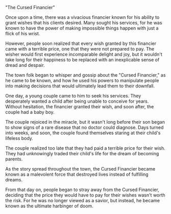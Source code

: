 "The Cursed Financier"

Once upon a time, there was a vivacious financier known for his ability to grant wishes that his clients desired. Many sought his services, for he was known to have the power of making impossible things happen with just a flick of his wrist.

However, people soon realized that every wish granted by this financier came with a terrible price, one that they were not prepared to pay. The wisher would first experience incomparable delight and joy, but it wouldn't take long for their happiness to be replaced with an inexplicable sense of dread and despair.

The town folk began to whisper and gossip about the "Cursed Financier," as he came to be known, and how he used his powers to manipulate people into making decisions that would ultimately lead them to their downfall.

One day, a young couple came to him to seek his services. They desperately wanted a child after being unable to conceive for years. Without hesitation, the financier granted their wish, and soon after, the couple had a baby boy.

The couple rejoiced in the miracle, but it wasn't long before their son began to show signs of a rare disease that no doctor could diagnose. Days turned into weeks, and soon, the couple found themselves staring at their child's lifeless body.

The couple realized too late that they had paid a terrible price for their wish. They had unknowingly traded their child's life for the dream of becoming parents.

As the story spread throughout the town, the Cursed Financier became known as a malevolent force that destroyed lives instead of fulfilling dreams.

From that day on, people began to stray away from the Cursed Financier, deciding that the price they would have to pay for their wishes wasn't worth the risk. For he was no longer viewed as a savior, but instead, he became known as the ultimate harbinger of doom.